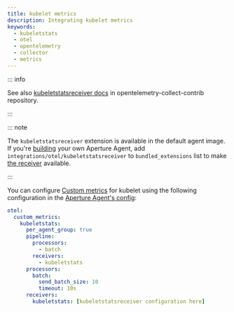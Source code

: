 ```yaml
---
title: kubelet metrics
description: Integrating kubelet metrics
keywords:
  - kubeletstats
  - otel
  - opentelemetry
  - collector
  - metrics
---
```


::: info

See also [kubeletstatsreceiver docs][receiver] in opentelemetry-collect-contrib
repository.

:::

::: note

The `kubeletstatsreceiver` extension is available in the default agent image. If
you're [building][build] your own Aperture Agent, add
`integrations/otel/kubeletstatsreceiver` to `bundled_extensions` list to make
[the receiver][receiver] available.

:::

You can configure [Custom metrics][custom-metrics] for kubelet using the
following configuration in the [Aperture Agent's config][agent-config]:

```yaml
otel:
  custom_metrics:
    kubeletstats:
      per_agent_group: true
      pipeline:
        processors:
          - batch
        receivers:
          - kubeletstats
      processors:
        batch:
          send_batch_size: 10
          timeout: 10s
      receivers:
        kubeletstats: [kubeletstatsreceiver configuration here]
```

[build]: /reference/aperturectl/build/agent/agent.md
[receiver]:
  https://github.com/open-telemetry/opentelemetry-collector-contrib/tree/main/receiver/kubeletstatsreceiver
[custom-metrics]: /reference/configuration/agent.md#custom-metrics-config
[agent-config]: /reference/configuration/agent.md#agent-o-t-e-l-config
